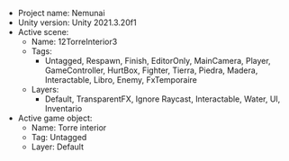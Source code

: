 <!-- UNITY CODE ASSIST INSTRUCTIONS START -->
- Project name: Nemunai
- Unity version: Unity 2021.3.20f1
- Active scene:
  - Name: 12TorreInterior3
  - Tags:
    - Untagged, Respawn, Finish, EditorOnly, MainCamera, Player, GameController, HurtBox, Fighter, Tierra, Piedra, Madera, Interactable, Libro, Enemy, FxTemporaire
  - Layers:
    - Default, TransparentFX, Ignore Raycast, Interactable, Water, UI, Inventario
- Active game object:
  - Name: Torre interior
  - Tag: Untagged
  - Layer: Default
<!-- UNITY CODE ASSIST INSTRUCTIONS END -->